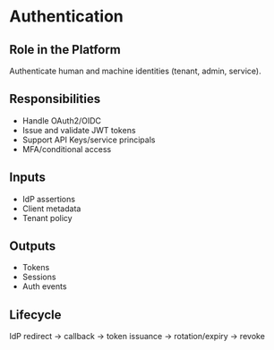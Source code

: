 # Authentication

## Role in the Platform
Authenticate human and machine identities (tenant, admin, service).

## Responsibilities
- Handle OAuth2/OIDC
- Issue and validate JWT tokens
- Support API Keys/service principals
- MFA/conditional access

## Inputs
- IdP assertions
- Client metadata
- Tenant policy

## Outputs
- Tokens
- Sessions
- Auth events

## Lifecycle
IdP redirect → callback → token issuance → rotation/expiry → revoke
